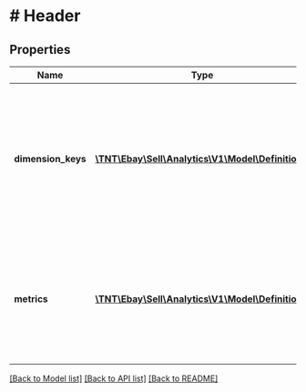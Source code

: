 # # Header

## Properties

Name | Type | Description | Notes
------------ | ------------- | ------------- | -------------
**dimension_keys** | [**\TNT\Ebay\Sell\Analytics\V1\Model\Definition[]**](Definition.md) | A list of the dimension or metric keys returned in the report. The values for each are is returned in the associated key fields. | [optional]
**metrics** | [**\TNT\Ebay\Sell\Analytics\V1\Model\Definition[]**](Definition.md) | The list of metrics returned in the report. The values for each are is returned in the associated key fields. | [optional]

[[Back to Model list]](../../README.md#models) [[Back to API list]](../../README.md#endpoints) [[Back to README]](../../README.md)
